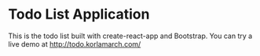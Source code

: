 # Todo List Application

This is the todo list built with create-react-app and Bootstrap.
You can try a live demo at http://todo.korlamarch.com/
